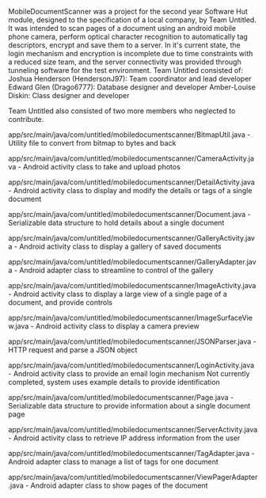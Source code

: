 MobileDocumentScanner was a project for the second year Software Hut module, designed to the specification of a local company, by Team Untitled.
It was intended to scan pages of a document using an android mobile phone camera, perform optical character recognition to automatically tag descriptors, encrypt and save them to a server.
In it's current state, the login mechanism and encryption is incomplete due to time constraints with a reduced size team, and the server connectivity was provided through tunneling software for the test environment.
Team Untitled consisted of:
  Joshua Henderson (HendersonJ97): Team coordinator and lead developer
  Edward Glen (Drago6777): Database designer and developer
  Amber-Louise Diskin: Class designer and developer
  
Team Untitled also consisted of two more members who neglected to contribute.


app/src/main/java/com/untitled/mobiledocumentscanner/BitmapUtil.java - Utility file to convert from bitmap to bytes and back

app/src/main/java/com/untitled/mobiledocumentscanner/CameraActivity.java - Android activity class to take and upload photos

app/src/main/java/com/untitled/mobiledocumentscanner/DetailActivity.java - Android activity class to display and modify the details or tags of a single document

app/src/main/java/com/untitled/mobiledocumentscanner/Document.java - Serializable data structure to hold details about a single document

app/src/main/java/com/untitled/mobiledocumentscanner/GalleryActivity.java - Android activity class to display a gallery of saved documents

app/src/main/java/com/untitled/mobiledocumentscanner/GalleryAdapter.java - Android adapter class to streamline to control of the gallery

app/src/main/java/com/untitled/mobiledocumentscanner/ImageActivity.java - Android activity class to display a large view of a single page of a document, and provide controls

app/src/main/java/com/untitled/mobiledocumentscanner/ImageSurfaceView.java - Android activity class to display a camera preview

app/src/main/java/com/untitled/mobiledocumentscanner/JSONParser.java - HTTP request and parse a JSON object

app/src/main/java/com/untitled/mobiledocumentscanner/LoginActivity.java - Android activity class to provide an email login mechanism
Not currently completed, system uses example details to provide identification

app/src/main/java/com/untitled/mobiledocumentscanner/Page.java - Serializable data structure to provide information about a single document page

app/src/main/java/com/untitled/mobiledocumentscanner/ServerActivity.java - Android activity class to retrieve IP address information from the user

app/src/main/java/com/untitled/mobiledocumentscanner/TagAdapter.java - Android adapter class to manage a list of tags for one document

app/src/main/java/com/untitled/mobiledocumentscanner/ViewPagerAdapter.java - Android adapter class to show pages of the document
